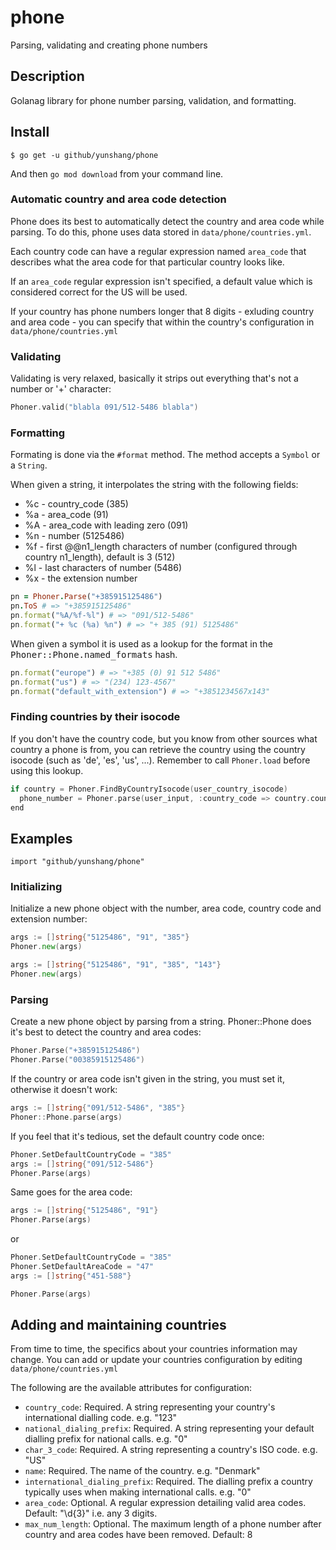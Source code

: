# phone

Parsing, validating and creating phone numbers

## Description

Golanag library for phone number parsing, validation, and formatting.

## Install

    $ go get -u github/yunshang/phone

And then `go mod download` from your command line.

### Automatic country and area code detection

Phone does its best to automatically detect the country and area code while parsing. To do this, phone uses data stored in `data/phone/countries.yml`.

Each country code can have a regular expression named `area_code` that describes what the area code for that particular country looks like.

If an `area_code` regular expression isn't specified, a default value which is considered correct for the US will be used.

If your country has phone numbers longer that 8 digits - exluding country and area code - you can specify that within the country's configuration in `data/phone/countries.yml`

### Validating

Validating is very relaxed, basically it strips out everything that's not a number or '+' character:

```go
Phoner.valid("blabla 091/512-5486 blabla")
```

### Formatting

Formating is done via the `#format` method. The method accepts a `Symbol` or a `String`.

When given a string, it interpolates the string with the following fields:

* %c - country_code (385)
* %a - area_code (91)
* %A - area_code with leading zero (091)
* %n - number (5125486)
* %f - first @@n1_length characters of number (configured through country n1_length), default is 3 (512)
* %l - last characters of number (5486)
* %x - the extension number

```ruby
pn = Phoner.Parse("+385915125486")
pn.ToS # => "+385915125486"
pn.format("%A/%f-%l") # => "091/512-5486"
pn.format("+ %c (%a) %n") # => "+ 385 (91) 5125486"
```

When given a symbol it is used as a lookup for the format in the <tt>Phoner::Phone.named_formats</tt> hash.

```ruby
pn.format("europe") # => "+385 (0) 91 512 5486"
pn.format("us") # => "(234) 123-4567"
pn.format("default_with_extension") # => "+3851234567x143"
```

### Finding countries by their isocode

If you don't have the country code, but you know from other sources what country a phone is from, you can retrieve the country using the country isocode (such as 'de', 'es', 'us', ...). Remember to call `Phoner.load` before using this lookup.

```go
if country = Phoner.FindByCountryIsocode(user_country_isocode)
  phone_number = Phoner.parse(user_input, :country_code => country.country_code)
end
```

## Examples

```golang
import "github/yunshang/phone"
```

### Initializing

Initialize a new phone object with the number, area code, country code and extension number:

```go
args := []string{"5125486", "91", "385"}
Phoner.new(args)
```

```go
args := []string{"5125486", "91", "385", "143"}
Phoner.new(args)
```

### Parsing

Create a new phone object by parsing from a string. Phoner::Phone does it's best to detect the country and area codes:

```go
Phoner.Parse("+385915125486")
Phoner.Parse("00385915125486")
```

If the country or area code isn't given in the string, you must set it, otherwise it doesn't work:

```go
args := []string{"091/512-5486", "385"}
Phoner::Phone.parse(args)
```

If you feel that it's tedious, set the default country code once:

```go
Phoner.SetDefaultCountryCode = "385"
args := []string{"091/512-5486"}
Phoner.Parse(args)
```

Same goes for the area code:

```go
args := []string{"5125486", "91"}
Phoner.Parse(args)
```
or

```go
Phoner.SetDefaultCountryCode = "385"
Phoner.SetDefaultAreaCode = "47"
args := []string{"451-588"}

Phoner.Parse(args)
```

## Adding and maintaining countries

From time to time, the specifics about your countries information may change. You can add or update your countries configuration by editing `data/phone/countries.yml`

The following are the available attributes for configuration:

* `country_code`: Required. A string representing your country's international dialling code. e.g. "123"
* `national_dialing_prefix`: Required. A string representing your default dialling prefix for national calls. e.g. "0"
* `char_3_code`: Required. A string representing a country's ISO code. e.g. "US"
* `name`: Required. The name of the country. e.g. "Denmark"
* `international_dialing_prefix`: Required. The dialling prefix a country typically uses when making international calls. e.g. "0"
* `area_code`: Optional. A regular expression detailing valid area codes. Default: "\d{3}" i.e. any 3 digits.
* `max_num_length`: Optional. The maximum length of a phone number after country and area codes have been removed. Default: 8
